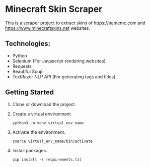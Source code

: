 
# Minecraft Skin Scraper

This is a scraper project to extract skins of https://namemc.com and https://www.minecraftskins.net websites.

## Technologies:
- Python
- Selenium (For Javascript rendering websites)
- Requests
- Beautiful Soup
- TextRazor NLP API (For generating tags and titles)

## Getting Started
1. Clone or download the project.
   
2. Create a virtual environment.
   ```
   python3 -m venv virtual_env_name
   ```

4. Activate the environment.
   ```
   source virtual_env_name/bin/activate
   ```
   
5. Install packages.
   ```
   pip install -r requirements.txt
   ```
